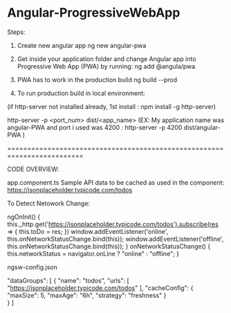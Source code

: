 # Angular-ProgressiveWebApp

Steps: 
1) Create new angular app
ng new angular-pwa

2) Get inside your application folder and change Angular app into Progressive Web App (PWA) by running:
ng add @angula/pwa

3) PWA has to work in the production build
ng build --prod

3) To run production build in local environment:

(if http-server not installed already, 1st install : npm install -g http-server)

http-server -p <port_num> dist/<app_name> (EX: My application name was angular-PWA and port i used was 4200 : http-server -p 4200 dist/angular-PWA )

=========================================================================


CODE OVERVIEW:

app.component.ts
Sample API data to be cached as used in the component: 
https://jsonplaceholder.typicode.com/todos

To Detect Netowork Change:

ngOnInit() {
    this._http.get('https://jsonplaceholder.typicode.com/todos').subscribe(res => { this.toDo = res; })
    window.addEventListener('online',  this.onNetworkStatusChange.bind(this));
    window.addEventListener('offline', this.onNetworkStatusChange.bind(this));
  }
onNetworkStatusChange() {
  this.networkStatus = navigator.onLine ? "online" : "offline";
}
  
  

ngsw-config.json

"dataGroups": [
    {
      "name": "todos",
      "urls": [
        "https://jsonplaceholder.typicode.com/todos"
      ],
      "cacheConfig": {
        "maxSize": 5,
        "maxAge": "6h",
        "strategy": "freshness"
      }      
    }
  ]
